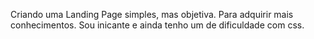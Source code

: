 Criando uma Landing Page simples, mas objetiva. Para adquirir mais conhecimentos. Sou inicante e ainda tenho um de dificuldade com css.